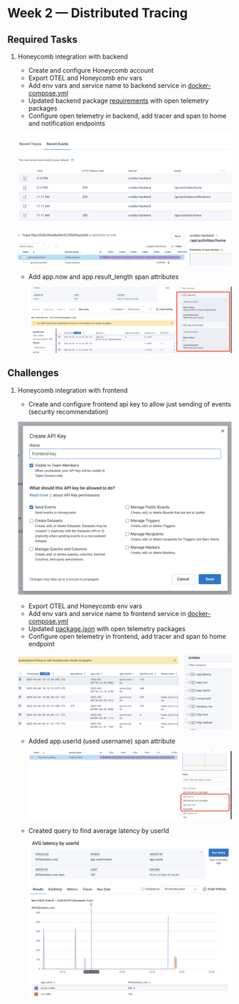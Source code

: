 # Week 2 — Distributed Tracing

## Required Tasks

1. Honeycomb integration with backend

   - Create and configure Honeycomb account
   - Export OTEL and Honeycomb env vars
   - Add env vars and service name to backend service in [docker-compose.yml](../docker-compose.yml)
   - Updated backend package [requirements](../backend-flask/requirements.txt) with open telemetry packages
   - Configure open telemetry in backend, add tracer and span to home and notification endpoints

   ![backend_traces](./assets/week2/backend_traces.png)

   ![backend_spans](./assets/week2/backend_traces_spans.png)

   - Add app.now and app.result_length span attributes

     ![backend_spans](./assets/week2/backend_traces_span_attributes.png)

## Challenges

1. Honeycomb integration with frontend

   - Create and configure frontend api key to allow just sending of events (security recommendation)

   ![frontend_key](./assets/week2/frontend_key.png)

   - Export OTEL and Honeycomb env vars
   - Add env vars and service name to frontend service in [docker-compose.yml](../docker-compose.yml)
   - Updated [package.json](../frontend-react-js/package.json) with open telemetry packages
   - Configure open telemetry in frontend, add tracer and span to home endpoint

   ![frontend_spans](./assets/week2/frontend_spans.png)

   - Added app.userId (used username) span attribute

     ![frontend_span_attributes](./assets/week2/frontend_span_attributes.png)

   - Created query to find average latency by userId

     ![latency_query](./assets/week2/latency_query.png)
